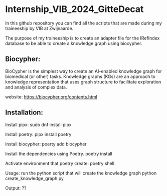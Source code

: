 # Internship_VIB_2024_GitteDecat

In this github repository you can find all the scripts that are made during my traineeship by VIB at Zwijnaarde.

The purpose of my traineeship is to create an adapter file for the IRefIndex database to be able to create a knowledge graph using biocypher.  

## Biocypher: 

BioCypher is the simplest way to create an AI-enabled knowledge graph for biomedical (or other) tasks. Knowledge graphs (KGs) are an approach to knowledge representation that uses graph structure to facilitate exploration and analysis of complex data.

website: https://biocypher.org/contents.html 

## Installation:

Install pipx:
sudo dnf install pipx

Install poetry: 
pipx install poetry

Install biocypher: 
poerty add biocypher 

Install the dependencies using Poetry. 
poetry install 

Activate environment that poetry create:
poetry shell 


Usage: 
run the python script that will create the knowledge graph 
python create_knowledge_graph.py

Output: 
??
